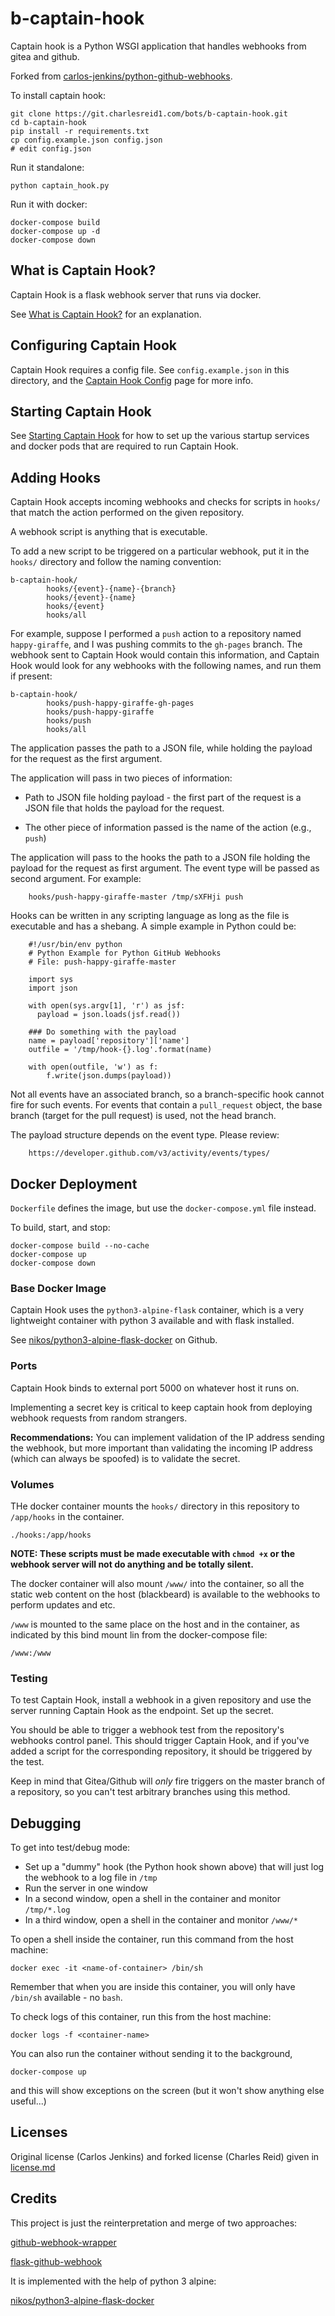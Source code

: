 # b-captain-hook

Captain hook is a Python WSGI application that handles webhooks from gitea and
github.

Forked from [carlos-jenkins/python-github-webhooks](https://github.com/carlos-jenkins/python-github-webhooks.git).

To install captain hook:

```
git clone https://git.charlesreid1.com/bots/b-captain-hook.git
cd b-captain-hook
pip install -r requirements.txt
cp config.example.json config.json
# edit config.json
```

Run it standalone:

```
python captain_hook.py
```

Run it with docker:

```
docker-compose build
docker-compose up -d
docker-compose down
```


## What is Captain Hook?

Captain Hook is a flask webhook server that runs via docker.

See [What is Captain Hook?](what.md) for an explanation.

## Configuring Captain Hook

Captain Hook requires a config file. See `config.example.json` in this 
directory, and the [Captain Hook Config](config.md) page for more info.

## Starting Captain Hook

See [Starting Captain Hook](starting.md) for how to set up the various startup services
and docker pods that are required to run Captain Hook.


## Adding Hooks

Captain Hook accepts incoming webhooks and checks for scripts in `hooks/`
that match the action performed on the given repository.

A webhook script is anything that is executable.

To add a new script to be triggered on a particular webhook,
put it in the `hooks/` directory and follow the naming convention:

```
b-captain-hook/
        hooks/{event}-{name}-{branch}
        hooks/{event}-{name}
        hooks/{event}
        hooks/all
```


For example, suppose I performed a `push` action to a repository
named `happy-giraffe`, and I was pushing commits to the `gh-pages`
branch. The webhook sent to Captain Hook would contain this
information, and Captain Hook would look for any webhooks with the
following names, and run them if present:

```
b-captain-hook/
        hooks/push-happy-giraffe-gh-pages
        hooks/push-happy-giraffe
        hooks/push
        hooks/all
```

The application passes the path to a JSON file, while holding the payload
for the request as the first argument. 

The application will pass in two pieces of information:

* Path to JSON file holding payload - the first part of the request
  is a JSON file that holds the payload for the request.
  
* The other piece of information passed is the name of the action
    (e.g., `push`)

The application will pass to the hooks the path to a JSON file holding the
payload for the request as first argument. The event type will be passed
as second argument. For example:

```
    hooks/push-happy-giraffe-master /tmp/sXFHji push
```

Hooks can be written in any scripting language as long as the file is
executable and has a shebang. A simple example in Python could be:

```
    #!/usr/bin/env python
    # Python Example for Python GitHub Webhooks
    # File: push-happy-giraffe-master

    import sys
    import json

    with open(sys.argv[1], 'r') as jsf:
      payload = json.loads(jsf.read())

    ### Do something with the payload
    name = payload['repository']['name']
    outfile = '/tmp/hook-{}.log'.format(name)

    with open(outfile, 'w') as f:
        f.write(json.dumps(payload))
```

Not all events have an associated branch, so a branch-specific hook cannot
fire for such events. For events that contain a `pull_request` object, the
base branch (target for the pull request) is used, not the head branch.

The payload structure depends on the event type. Please review:

```
    https://developer.github.com/v3/activity/events/types/
```



## Docker Deployment

`Dockerfile` defines the image, but use the `docker-compose.yml` file instead.

To build, start, and stop:

```
docker-compose build --no-cache
docker-compose up
docker-compose down
```

### Base Docker Image

Captain Hook uses the `python3-alpine-flask` container,
which is a very lightweight container with python 3 
available and with flask installed.

See [nikos/python3-alpine-flask-docker](https://github.com/nikos/python3-alpine-flask-docker)
on Github.

### Ports

Captain Hook binds to external port 5000 on 
whatever host it runs on.

Implementing a secret key is critical to keep 
captain hook from deploying webhook requests
from random strangers.

**Recommendations:** You can implement validation of the
IP address sending the webhook, but more important than 
validating the incoming IP address (which can always be
spoofed) is to validate the secret. 

### Volumes

THe docker container mounts the `hooks/` directory
in this repository to `/app/hooks` in the container.

```
./hooks:/app/hooks
```

**NOTE: These scripts must be made executable with `chmod +x`
or the webhook server will not do anything and be totally silent.**

The docker container will also mount `/www/` into the container,
so all the static web content on the host (blackbeard) 
is available to the webhooks to perform updates and etc.

`/www` is mounted to the same place on the host and in the container,
as indicated by this bind mount lin from the docker-compose file:

```
/www:/www
```

### Testing

To test Captain Hook, install a webhook in a given
repository and use the server running Captain Hook
as the endpoint. Set up the secret.

You should be able to trigger a webhook test from the 
repository's webhooks control panel. This should trigger
Captain Hook, and if you've added a script for the 
corresponding repository, it should be triggered by the test.

Keep in mind that Gitea/Github will _only_ fire triggers
on the master branch of a repository, so you can't test
arbitrary branches using this method.


## Debugging

To get into test/debug mode:

* Set up a "dummy" hook (the Python hook shown above) that will just log the webhook to a log file in `/tmp`
* Run the server in one window
* In a second window, open a shell in the container and monitor `/tmp/*.log`
* In a third window, open a shell in the container and monitor `/www/*`

To open a shell inside the container, run this command 
from the host machine:

```
docker exec -it <name-of-container> /bin/sh
```

Remember that when you are inside this container, you will only have
`/bin/sh` available - no `bash`.

To check logs of this container, run this from the host machine:

```
docker logs -f <container-name>
```

You can also run the container without sending it
to the background,

```
docker-compose up
```

and this will show exceptions on the screen
(but it won't show anything else useful...)


## Licenses

Original license (Carlos Jenkins) and forked license
(Charles Reid) given in [license.md](license.md)


## Credits

This project is just the reinterpretation and merge of two approaches:

[github-webhook-wrapper](https://github.com/datafolklabs/github-webhook-wrapper)

[flask-github-webhook](https://github.com/razius/flask-github-webhook)

It is implemented with the help of python 3 alpine:

[nikos/python3-alpine-flask-docker](https://github.com/nikos/python3-alpine-flask-docker)


